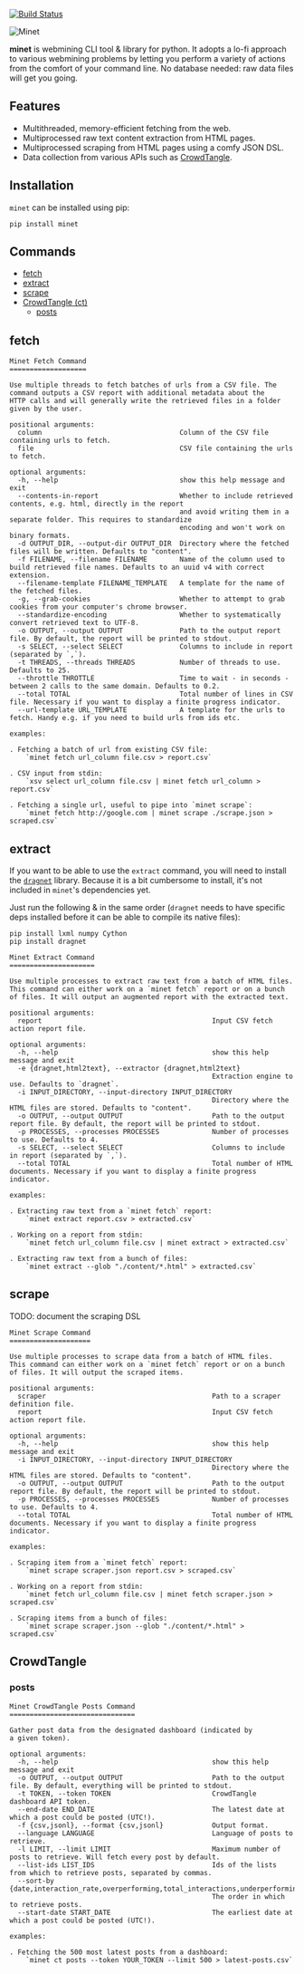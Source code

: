 [![Build Status](https://travis-ci.org/medialab/minet.svg)](https://travis-ci.org/medialab/minet)

![Minet](img/minet.png)

**minet** is webmining CLI tool & library for python. It adopts a lo-fi approach to various webmining problems by letting you perform a variety of actions from the comfort of your command line. No database needed: raw data files will get you going.

## Features

* Multithreaded, memory-efficient fetching from the web.
* Multiprocessed raw text content extraction from HTML pages.
* Multiprocessed scraping from HTML pages using a comfy JSON DSL.
* Data collection from various APIs such as [CrowdTangle](https://www.crowdtangle.com/).

## Installation

`minet` can be installed using pip:

```shell
pip install minet
```

## Commands

* [fetch](#fetch)
* [extract](#extract)
* [scrape](#scrape)
* [CrowdTangle (ct)](#crowdtangle)
  * [posts](#posts)

## fetch

```
Minet Fetch Command
===================

Use multiple threads to fetch batches of urls from a CSV file. The
command outputs a CSV report with additional metadata about the
HTTP calls and will generally write the retrieved files in a folder
given by the user.

positional arguments:
  column                                  Column of the CSV file containing urls to fetch.
  file                                    CSV file containing the urls to fetch.

optional arguments:
  -h, --help                              show this help message and exit
  --contents-in-report                    Whether to include retrieved contents, e.g. html, directly in the report
                                          and avoid writing them in a separate folder. This requires to standardize
                                          encoding and won't work on binary formats.
  -d OUTPUT_DIR, --output-dir OUTPUT_DIR  Directory where the fetched files will be written. Defaults to "content".
  -f FILENAME, --filename FILENAME        Name of the column used to build retrieved file names. Defaults to an uuid v4 with correct extension.
  --filename-template FILENAME_TEMPLATE   A template for the name of the fetched files.
  -g, --grab-cookies                      Whether to attempt to grab cookies from your computer's chrome browser.
  --standardize-encoding                  Whether to systematically convert retrieved text to UTF-8.
  -o OUTPUT, --output OUTPUT              Path to the output report file. By default, the report will be printed to stdout.
  -s SELECT, --select SELECT              Columns to include in report (separated by `,`).
  -t THREADS, --threads THREADS           Number of threads to use. Defaults to 25.
  --throttle THROTTLE                     Time to wait - in seconds - between 2 calls to the same domain. Defaults to 0.2.
  --total TOTAL                           Total number of lines in CSV file. Necessary if you want to display a finite progress indicator.
  --url-template URL_TEMPLATE             A template for the urls to fetch. Handy e.g. if you need to build urls from ids etc.

examples:

. Fetching a batch of url from existing CSV file:
    `minet fetch url_column file.csv > report.csv`

. CSV input from stdin:
    `xsv select url_column file.csv | minet fetch url_column > report.csv`

. Fetching a single url, useful to pipe into `minet scrape`:
    `minet fetch http://google.com | minet scrape ./scrape.json > scraped.csv`
```

## extract

If you want to be able to use the `extract` command, you will need to install the [`dragnet`](https://github.com/dragnet-org/dragnet) library. Because it is a bit cumbersome to install, it's not included in `minet`'s dependencies yet.

Just run the following & in the same order (`dragnet` needs to have specific deps installed before it can be able to compile its native files):

```
pip install lxml numpy Cython
pip install dragnet
```

```
Minet Extract Command
=====================

Use multiple processes to extract raw text from a batch of HTML files.
This command can either work on a `minet fetch` report or on a bunch
of files. It will output an augmented report with the extracted text.

positional arguments:
  report                                          Input CSV fetch action report file.

optional arguments:
  -h, --help                                      show this help message and exit
  -e {dragnet,html2text}, --extractor {dragnet,html2text}
                                                  Extraction engine to use. Defaults to `dragnet`.
  -i INPUT_DIRECTORY, --input-directory INPUT_DIRECTORY
                                                  Directory where the HTML files are stored. Defaults to "content".
  -o OUTPUT, --output OUTPUT                      Path to the output report file. By default, the report will be printed to stdout.
  -p PROCESSES, --processes PROCESSES             Number of processes to use. Defaults to 4.
  -s SELECT, --select SELECT                      Columns to include in report (separated by `,`).
  --total TOTAL                                   Total number of HTML documents. Necessary if you want to display a finite progress indicator.

examples:

. Extracting raw text from a `minet fetch` report:
    `minet extract report.csv > extracted.csv`

. Working on a report from stdin:
    `minet fetch url_column file.csv | minet extract > extracted.csv`

. Extracting raw text from a bunch of files:
    `minet extract --glob "./content/*.html" > extracted.csv`
```

## scrape

TODO: document the scraping DSL

```
Minet Scrape Command
====================

Use multiple processes to scrape data from a batch of HTML files.
This command can either work on a `minet fetch` report or on a bunch
of files. It will output the scraped items.

positional arguments:
  scraper                                         Path to a scraper definition file.
  report                                          Input CSV fetch action report file.

optional arguments:
  -h, --help                                      show this help message and exit
  -i INPUT_DIRECTORY, --input-directory INPUT_DIRECTORY
                                                  Directory where the HTML files are stored. Defaults to "content".
  -o OUTPUT, --output OUTPUT                      Path to the output report file. By default, the report will be printed to stdout.
  -p PROCESSES, --processes PROCESSES             Number of processes to use. Defaults to 4.
  --total TOTAL                                   Total number of HTML documents. Necessary if you want to display a finite progress indicator.

examples:

. Scraping item from a `minet fetch` report:
    `minet scrape scraper.json report.csv > scraped.csv`

. Working on a report from stdin:
    `minet fetch url_column file.csv | minet fetch scraper.json > scraped.csv`

. Scraping items from a bunch of files:
    `minet scrape scraper.json --glob "./content/*.html" > scraped.csv`
```

## CrowdTangle

### posts

```
Minet CrowdTangle Posts Command
===============================

Gather post data from the designated dashboard (indicated by
a given token).

optional arguments:
  -h, --help                                      show this help message and exit
  -o OUTPUT, --output OUTPUT                      Path to the output file. By default, everything will be printed to stdout.
  -t TOKEN, --token TOKEN                         CrowdTangle dashboard API token.
  --end-date END_DATE                             The latest date at which a post could be posted (UTC!).
  -f {csv,jsonl}, --format {csv,jsonl}            Output format.
  --language LANGUAGE                             Language of posts to retrieve.
  -l LIMIT, --limit LIMIT                         Maximum number of posts to retrieve. Will fetch every post by default.
  --list-ids LIST_IDS                             Ids of the lists from which to retrieve posts, separated by commas.
  --sort-by {date,interaction_rate,overperforming,total_interactions,underperforming}
                                                  The order in which to retrieve posts.
  --start-date START_DATE                         The earliest date at which a post could be posted (UTC!).

examples:

. Fetching the 500 most latest posts from a dashboard:
    `minet ct posts --token YOUR_TOKEN --limit 500 > latest-posts.csv`
```
